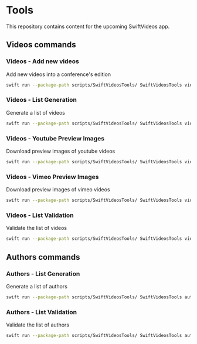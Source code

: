 # Tools

This repository contains content for the upcoming SwiftVideos app.

## Videos commands

### Videos - Add new videos

Add new videos into a conference's edition

```bash
swift run --package-path scripts/SwiftVideosTools/ SwiftVideosTools videos create content/ "FrenchKit" frenchkit 2019
```

### Videos - List Generation

Generate a list of videos

```bash
swift run --package-path scripts/SwiftVideosTools/ SwiftVideosTools videos generate content/
```

### Videos - Youtube Preview Images

Download preview images of youtube videos

```bash
swift run --package-path scripts/SwiftVideosTools/ SwiftVideosTools videos youtube_preview content/conferences/tryswift-nyc/2018
```

### Videos - Vimeo Preview Images

Download preview images of vimeo videos

```bash
swift run --package-path scripts/SwiftVideosTools/ SwiftVideosTools videos vimeo_preview content/conferences/nsspain/2019
```

### Videos - List Validation

Validate the list of videos

```bash
swift run --package-path scripts/SwiftVideosTools/ SwiftVideosTools videos validate content/
```

## Authors commands

### Authors - List Generation

Generate a list of authors

```bash
swift run --package-path scripts/SwiftVideosTools/ SwiftVideosTools authors generate content/
```

### Authors - List Validation

Validate the list of authors

```bash
swift run --package-path scripts/SwiftVideosTools/ SwiftVideosTools authors validate content/
```
